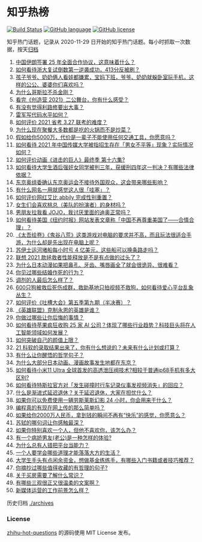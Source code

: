 # 知乎热榜
[![Build Status](https://github.com/ToWeLong/zhihu-hot-questions/workflows/CI/badge.svg)](https://github.com/ToWeLong/zhihu-hot-questions/actions)
[![GitHub language](https://img.shields.io/badge/language-golang-orange.svg)](https://golang.org/)
[![GitHub license](https://img.shields.io/github/license/ToWeLong/zhihu-hot-questions)](https://github.com/ToWeLong/zhihu-hot-questions/blob/main/LICENSE)

知乎热门话题，记录从 2020-11-29 日开始的知乎热门话题。每小时抓取一次数据，按天[归档](./archives)

<!-- BEGIN -->

1. [中国伊朗签署 25 年全面合作协议，这意味着什么？](https://www.zhihu.com/question/409693519)
1. [如何看待浙大复试倒数第一逆袭成功，413分反被刷？](https://www.zhihu.com/question/450960027)
1. [孩子爷爷、奶奶俩人看娃都嫌累，宝妈下班，爷爷、奶奶就躲卧室玩手机，这样的公公、婆婆你们喜欢吗？](https://www.zhihu.com/question/448152806)
1. [为什么哥斯拉不杀金刚？](https://www.zhihu.com/question/451529208)
1. [看完《创造营 2021》二公舞台，你有什么感受？](https://www.zhihu.com/question/451675578)
1. [有没有觉得利路修要出大事？](https://www.zhihu.com/question/450542660)
1. [雷军写代码水平如何？](https://www.zhihu.com/question/23832952)
1. [如何评价 2021 省考 3.27 联考的难度？](https://www.zhihu.com/question/451484681)
1. [为什么现在聚餐大多数都是吃的火锅而不是炒菜？](https://www.zhihu.com/question/450776646)
1. [假如给你5000万，代价是一辈子不能使用任何交通工具，你愿意吗？](https://www.zhihu.com/question/447033541)
1. [如何看待 2021 年中国传媒大学被指招生存在「男女不平等」现象？实际情况如何？](https://www.zhihu.com/question/451677095)
1. [如何评价动画《进击的巨人》最终季 第十六集?](https://www.zhihu.com/question/451734574)
1. [如何看待大学生酒后强奸女同学被判三年，获缓刑四年这一判决？有哪些法律依据？](https://www.zhihu.com/question/451718320)
1. [东京奥组委确认东京奥运会不接待外国观众，这会带来哪些影响？](https://www.zhihu.com/question/450368491)
1. [有什么网名一用就感觉这人很「哇塞」？](https://www.zhihu.com/question/446019130)
1. [如何评价网红艾比 abbily 完成性别重置？](https://www.zhihu.com/question/451678664)
1. [女生们会喜欢桃总（美队的扮演者）的身材吗？](https://www.zhihu.com/question/448621247)
1. [男朋友拉我看 JOJO，我讨厌里面的迪奥正常吗？](https://www.zhihu.com/question/451447468)
1. [如何看待美国《纽约时报》网站发表文章称「中国不再尊重美国了——合情合理」？](https://www.zhihu.com/question/451365867)
1. [《太吾绘卷》《鬼谷八荒》这类游戏对电脑的要求并不高，而且玩法很适合手游，为什么却是先出现在电脑上呢？](https://www.zhihu.com/question/449402890)
1. [苏伊士运河堵船每小时亏 4 亿美元，这些船可以换条路走吗？](https://www.zhihu.com/question/451374598)
1. [联想 2021 款拯救者性能释放是不是有点做的过头了？](https://www.zhihu.com/question/451676287)
1. [为什么日本动漫如果把鼻孔、牙齿、嘴唇画全了就会很诡异、很难看？](https://www.zhihu.com/question/28489148)
1. [你见过哪些结婚作死的行为？](https://www.zhihu.com/question/268605958)
1. [调剂的人最后怎么样了？](https://www.zhihu.com/question/449937362)
1. [600只狗被救后死伤成群，救助基地只拍视频不救狗，如何看待爱心平台乱象丛生？](https://www.zhihu.com/question/451673917)
1. [如何评价《吐槽大会》第五季第九期（半决赛）？](https://www.zhihu.com/question/451719991)
1. [《英雄联盟》克制永恩的英雄是谁？](https://www.zhihu.com/question/415548253)
1. [你做过哪些让你后悔的事情？](https://www.zhihu.com/question/450154480)
1. [如何看待苹果疯狂收购 25 家 AI 公司？体现了哪些行业趋势？科技巨头将在人工智能领域如何发展？](https://www.zhihu.com/question/451365355)
1. [如何突破自己的颜值上限？](https://www.zhihu.com/question/414919472)
1. [21 科软的录取结果出来了，你有什么想说的？未来有什么计划或打算？](https://www.zhihu.com/question/451497351)
1. [有什么让你醒悟的哲学句子？](https://www.zhihu.com/question/370504841)
1. [为什么大部分日本动画、漫画故事发生地都在东京？](https://www.zhihu.com/question/450567465)
1. [如何看待小米11 Ultra 全球首发的高透泄压阀技术?相较于普通ip68手机有多大区别?](https://www.zhihu.com/question/451709456)
1. [如何看待特斯拉官方对「发生碰撞时行车记录仪事发视频消失」的回应？](https://www.zhihu.com/question/451652796)
1. [什么是渐进式延迟退休？关于延迟退休，大家在担忧什么？](https://www.zhihu.com/question/447504201)
1. [如果你可以免费使用一辆劳斯莱斯幻影 24 小时，你会用来干什么？](https://www.zhihu.com/question/445380851)
1. [编程真的有现在网上传的那么简单吗？](https://www.zhihu.com/question/451635771)
1. [如果给你2000万人民币，拿到钱的瞬间不再有“快乐”的感觉，你愿意么？](https://www.zhihu.com/question/451036387)
1. [苏轼的哪句词让你感触最深？](https://www.zhihu.com/question/447437538)
1. [如果你特别喜欢一个人，但他不喜欢你，该怎么办？](https://www.zhihu.com/question/444400762)
1. [有一个病娇男友(老公)是一种怎样的体验?](https://www.zhihu.com/question/386851696)
1. [为什么总有人错把平台当能力？](https://www.zhihu.com/question/450065172)
1. [一个人要学会哪些道理才能落落大方的生活？](https://www.zhihu.com/question/441391161)
1. [大学生手头有点闲余资金，想做基金练练手，有哪些入门书籍或者技巧推荐？](https://www.zhihu.com/question/314904643)
1. [你摘抄过哪些值得收藏的有哲理的句子?](https://www.zhihu.com/question/449363066)
1. [关于买房需要了解什么常识？](https://www.zhihu.com/question/450507277)
1. [有哪些三观很正又很温柔的文案啊？](https://www.zhihu.com/question/396592656)
1. [新媒体运营的工作前景怎么样？](https://www.zhihu.com/question/25334262)

<!-- END -->

历史归档 [./archives](./archives)


### License
[zhihu-hot-questions](https://github.com/towelong/zhihu-hot-questions) 的源码使用 MIT License 发布。